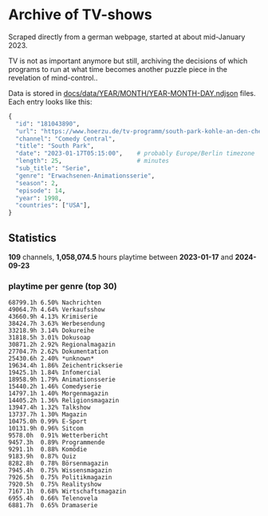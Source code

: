 # Archive of TV-shows

Scraped directly from a german webpage, started at about mid-January 2023.

TV is not as important anymore but still, archiving the decisions of which programs to run at what time
becomes another puzzle piece in the revelation of mind-control.. 

Data is stored in [docs/data/YEAR/MONTH/YEAR-MONTH-DAY.ndjson](docs/data/) files. 
Each entry looks like this:

```python
{
  "id": "181043890", 
  "url": "https://www.hoerzu.de/tv-programm/south-park-kohle-an-den-chefkoch/bid_181043890/", 
  "channel": "Comedy Central", 
  "title": "South Park", 
  "date": "2023-01-17T05:15:00",    # probably Europe/Berlin timezone 
  "length": 25,                     # minutes 
  "sub_title": "Serie", 
  "genre": "Erwachsenen-Animationsserie", 
  "season": 2, 
  "episode": 14, 
  "year": 1998, 
  "countries": ["USA"],
}
```

## Statistics

**109** channels, **1,058,074.5** hours playtime between **2023-01-17** and **2024-09-23**


### playtime per genre (top 30)

    68799.1h 6.50% Nachrichten
    49064.7h 4.64% Verkaufsshow
    43660.9h 4.13% Krimiserie
    38424.7h 3.63% Werbesendung
    33218.9h 3.14% Dokureihe
    31818.5h 3.01% Dokusoap
    30871.2h 2.92% Regionalmagazin
    27704.7h 2.62% Dokumentation
    25430.6h 2.40% *unknown*
    19634.4h 1.86% Zeichentrickserie
    19425.1h 1.84% Infomercial
    18958.9h 1.79% Animationsserie
    15440.2h 1.46% Comedyserie
    14797.1h 1.40% Morgenmagazin
    14405.2h 1.36% Religionsmagazin
    13947.4h 1.32% Talkshow
    13737.7h 1.30% Magazin
    10475.0h 0.99% E-Sport
    10131.9h 0.96% Sitcom
    9578.0h  0.91% Wetterbericht
    9457.3h  0.89% Programmende
    9291.1h  0.88% Komödie
    9183.9h  0.87% Quiz
    8282.8h  0.78% Börsenmagazin
    7945.4h  0.75% Wissensmagazin
    7926.5h  0.75% Politikmagazin
    7920.5h  0.75% Realityshow
    7167.1h  0.68% Wirtschaftsmagazin
    6955.4h  0.66% Telenovela
    6881.7h  0.65% Dramaserie
